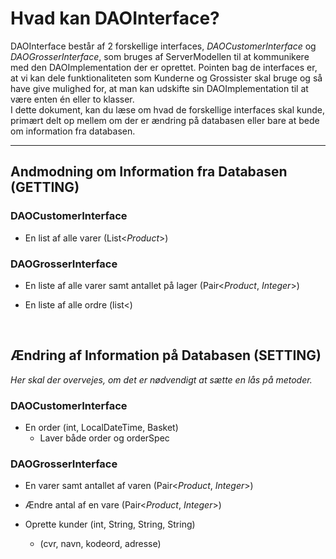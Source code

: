 <h1>Hvad kan DAOInterface?</h1>
DAOInterface består af 2 forskellige interfaces, <i>DAOCustomerInterface</i> og <i>DAOGrosserInterface</i>, som bruges af ServerModellen til at kommunikere med den DAOImplementation der er oprettet.
Pointen bag de interfaces er, at vi kan dele funktionaliteten som Kunderne og Grossister skal bruge og så have give mulighed for, at man kan udskifte sin DAOImplementation til at være enten én eller to klasser.
<br>
I dette dokument, kan du læse om hvad de forskellige interfaces skal kunde, primært delt op mellem om der er ændring på databasen eller bare at bede om information fra databasen.
<hr>

<h2>Andmodning om Information fra Databasen (GETTING)</h2>
<h3>DAOCustomerInterface</h3>

* En list af alle varer (List<<i>Product</i>>)

<h3>DAOGrosserInterface</h3>

* En liste af alle varer samt antallet på lager (Pair<<i>Product</i>, <i>Integer</i>>)

* En liste af alle ordre (list<<i></i>)

<br>

<h2>Ændring af Information på Databasen (SETTING)</h2>
<em>Her skal der overvejes, om det er nødvendigt at sætte en lås på metoder.</em>
<h3>DAOCustomerInterface</h3>

* En order (int, LocalDateTime, Basket)
    * Laver både order og orderSpec
  
<h3>DAOGrosserInterface</h3>

* En varer samt antallet af varen (Pair<<i>Product</i>, <i>Integer</i>>)
  
* Ændre antal af en vare (Pair<<i>Product</i>, <i>Integer</i>>)

* Oprette kunder (int, String, String, String)
  * (cvr, navn, kodeord, adresse)